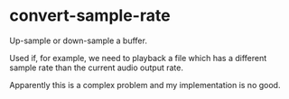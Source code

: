 # convert-sample-rate
Up-sample or down-sample a buffer.

Used if, for example, we need to playback a file which has a different sample rate than the current audio output rate.

Apparently this is a complex problem and my implementation is no good.